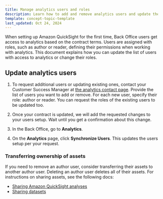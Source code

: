 ```yaml
---
title: Manage analytics users and roles
description: Learn how to add and remove analytics users and update their roles.
template: concept-topic-template
last_updated: Oct 24, 2024
---
```


When setting up Amazon QuickSight for the first time, Back Office users get access to analytics based on the contract terms. Users are assigned with roles, such as author or reader, defining their permissions when working with analytics. This document explains how you can update the list of users with access to analytics or change their roles.

## Update analytics users

1. To request additional users or updating existing ones, contact your Customer Success Manager at [the analytics contact page](https://now.spryker.com/contact-analytics). Provide the list of users you want to add or remove. For each new user, specify their role: author or reader. You can request the roles of the existing users to be updated too.

2. Once your contract is updated, we will add the requested changes to your users setup. Wait until you get a confirmation about this change.

3. In the Back Office, go to **Analytics**.
4. On the **Analytics** page, click **Synchronize Users**.
  This updates the users setup per your request.

### Transferring ownership of assets

If you need to remove an author user, consider transferring their assets to another author user. Deleting an author user deletes all of their assets. For instructions on sharing assets, see the following docs:

- [Sharing Amazon QuickSight analyses](https://docs.aws.amazon.com/quicksight/latest/user/sharing-analyses.html)
- [Sharing datasets](https://docs.aws.amazon.com/quicksight/latest/user/sharing-data-sets.html)
